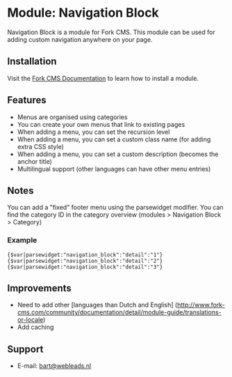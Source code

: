 # Module: Navigation Block

Navigation Block is a module for Fork CMS.
This module can be used for adding custom navigation anywhere on your page.

## Installation

Visit the [Fork CMS Documentation](http://www.fork-cms.com/community/documentation/detail/getting-started/adding-modules) to learn how to install a module.

## Features

* Menus are organised using categories
* You can create your own menus that link to existing pages
* When adding a menu, you can set the recursion level
* When adding a menu, you can set a custom class name (for adding extra CSS style)
* When adding a menu, you can set a custom description (becomes the anchor title)
* Multilingual support (other languages can have other menu entries)

## Notes

You can add a "fixed" footer menu using the parsewidget modifier. You can find the category ID in the category overview (modules > Navigation Block > Category)

### Example
    {$var|parsewidget:"navigation_block":"detail":"1"}
    {$var|parsewidget:"navigation_block":"detail":"2"}
    {$var|parsewidget:"navigation_block":"detail":"3"}

## Improvements

* Need to add other [languages than Dutch and English] (http://www.fork-cms.com/community/documentation/detail/module-guide/translations-or-locale)
* Add caching

## Support

* E-mail: bart@webleads.nl
